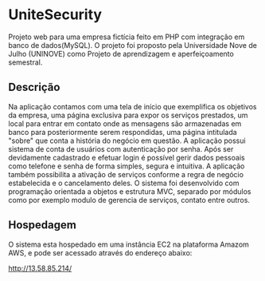 # UniteSecurity

Projeto web para uma empresa fictícia feito em PHP com integração em banco de dados(MySQL). O projeto foi proposto pela Universidade Nove de Julho (UNINOVE) como Projeto de aprendizagem e aperfeiçoamento semestral. 


## Descrição

Na aplicação contamos com uma tela de início que exemplifica os objetivos da empresa, uma página exclusiva para expor os serviços prestados, um local para entrar em contato onde as mensagens são armazenadas em banco para posteriormente serem respondidas, uma página intitulada "sobre" que conta a história do negócio em questão. A aplicação possui sistema de conta de usuários com autenticação por senha. Após ser devidamente cadastrado e efetuar login é possível gerir dados pessoais como telefone e senha de forma simples, segura e intuitiva. A aplicação também possibilita a ativação de serviços conforme a regra de negócio estabelecida e o cancelamento deles. O sistema foi desenvolvido com programação orientada a objetos e estrutura MVC, separado por módulos como por exemplo modulo de gerencia de serviços, contato entre outros. 

## Hospedagem

O sistema esta hospedado em uma instância EC2 na plataforma Amazom AWS, e pode ser acessado através do endereço abaixo:

http://13.58.85.214/



